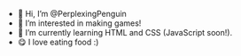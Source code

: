 - 👋 Hi, I’m @PerplexingPenguin
- 👀 I’m interested in making games!
- 🌱 I’m currently learning HTML and CSS (JavaScript soon!).
- 😋 I love eating food :)

<!---
PerplexingPenguin/PerplexingPenguin is a ✨ special ✨ repository because its `README.md` (this file) appears on your GitHub profile.
You can click the Preview link to take a look at your changes.
--->

